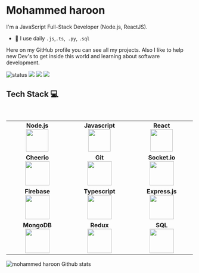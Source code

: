 # Mohammed haroon
I'm a JavaScript Full-Stack Developer (Node.js, ReactJS).
- 🤔 I use daily ```.js```,```.ts```,``` .py```, ```.sql```

Here on my GitHub profile you can see all my projects. Also I like to help new Dev's to get inside this world and learning about software development.

![status](https://img.shields.io/badge/status-up-brightgreen)
[![](https://img.shields.io/badge/linkedin-Mohammed-brightgreen)](https://www.linkedin.com/in/mohamed-haroon//)
[![](https://img.shields.io/badge/Gamil-hro19502001%40gmail.com-red)](mailto:mohammed.a.haroon@gmail.com)
![](https://img.shields.io/static/v1?label=skype&message=muhammadharoun&color=7BB32E&logo=skype) 



## Tech Stack :computer:

<br>
<table>
<tbody>
 <tr>
<td align="center" width="20%">
<span><b><center>Node.js</center></b></span> 
<img height=60px src="https://upload.wikimedia.org/wikipedia/commons/thumb/d/d9/Node.js_logo.svg/1200px-Node.js_logo.svg.png"> 
</td>

<td align="center" width="20%">
<span><b><center>Javascript</center></b></span> 
<img height=60px src="https://upload.wikimedia.org/wikipedia/commons/thumb/9/99/Unofficial_JavaScript_logo_2.svg/1024px-Unofficial_JavaScript_logo_2.svg.png"> 
</td>

<td align="center" width="20%">
<span><b><center>React</center></b></span> 
<img height=60px src="https://encrypted-tbn0.gstatic.com/images?q=tbn%3AANd9GcTLAgww5mYZA_wf-aw5sSIww98KhfSfmRx6Kw&usqp=CAU"> 
</td>
</tr>

<tr>
<td align="center" width="20%">
<span><b><center>Cheerio</center></b></span> 
<img height=65px src="https://camo.githubusercontent.com/2aaeb2f8f97c39cc4cad40d9537ac3317cbec0ce6e7b77971e536c88abbe3e7c/68747470733a2f2f696d616765732e6f70656e636f6c6c6563746976652e636f6d2f616972626e622f643332376436362f6c6f676f2e706e67"> 
</td>

<td align="center" width="20%">
<span><b><center>Git</center></b></span> 
<img height=65px src="https://git-scm.com/images/logos/downloads/Git-Logo-2Color.png"> 
</td>

<td align="center" width="20%">
<span><b><center>Socket.io</center></b></span> 
<img height=65px src="https://upload.wikimedia.org/wikipedia/commons/9/96/Socket-io.svg"> 
</td>
</tr>

<tr>
<td align="center" width="20%">
<span><b><center>Firebase</center></b></span> 
<img height=65px src="https://upload.wikimedia.org/wikipedia/commons/thumb/3/37/Firebase_Logo.svg/1280px-Firebase_Logo.svg.png"> 
</td>

<td align="center" width="20%">
<span><b><center>Typescript</center></b></span> 
<img height=65px src="https://upload.wikimedia.org/wikipedia/commons/thumb/2/29/TypeScript_Logo_%28Blue%29.svg/1024px-TypeScript_Logo_%28Blue%29.svg.png"> 
</td>



<td align="center" width="20%">
<span><b><center>Express.js</center></b></span> 
<img height=65px src="https://expressjs.com/images/express-facebook-share.png"> 
</td>
</tr>

<tr>
<td align="center" width="20%">
<span><b><center>MongoDB</center></b></span> 
<img height=65px src="https://www.logolynx.com/images/logolynx/d5/d50b83324fb4fbab14cdfaf47409115b.jpeg"> 
</td>

<td align="center" width="20%">
<span><b><center>Redux</center></b></span> 
<img height=65px src="https://upload.wikimedia.org/wikipedia/commons/3/30/Redux_Logo.png"> 
</td>

<td align="center" width="20%">
<span><b><center>SQL</center></b></span> 
<img height=65px src="https://i0.wp.com/www.complexsql.com/wp-content/uploads/2017/01/sql-logo.jpg?ssl=1"> 
</td>
</tr>

</tbody>
</table>


![mohammed haroon Github stats](https://github-readme-stats.vercel.app/api?username=muhammadharoun&show_icons=true&&theme=blue-green)

